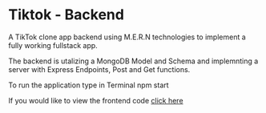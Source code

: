 # Tiktok - Backend

A TikTok clone app backend using M.E.R.N technologies to implement a fully working fullstack app.

The backend is utalizing a MongoDB Model and Schema and implemnting a server with Express Endpoints, Post and Get
functions.

To run the application type in Terminal npm start

If you would like to view the frontend code [click here](https://github.com/elad-massad/tiktok-frontend)

